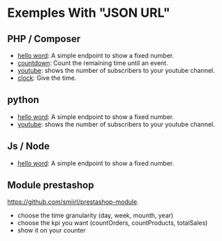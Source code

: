 # Exemples With "JSON URL"

## PHP / Composer

- [hello word](/samples/php/hello_world_json): A simple endpoint to show a fixed number.
- [countdown](/samples/php/countdown): Count the remaining time until an event.
- [youtube](/samples/php/youtube): shows the number of subscribers to your youtube channel. 
- [clock](/samples/php/clock): Give the time.

## python
- [hello word](/samples/python/hello_world): A simple endpoint to show a fixed number.
- [youtube](/samples/python/youtube): shows the number of subscribers to your youtube channel.  

## Js / Node

- [hello word](/samples/js/hello_world): A simple endpoint to show a fixed number. 


## Module prestashop
https://github.com/smiirl/prestashop-module.
 - choose the time granularity (day, week, mounth, year)
 - choose the kpi you want (countOrders, countProducts, totalSales)
 - show it on your counter



